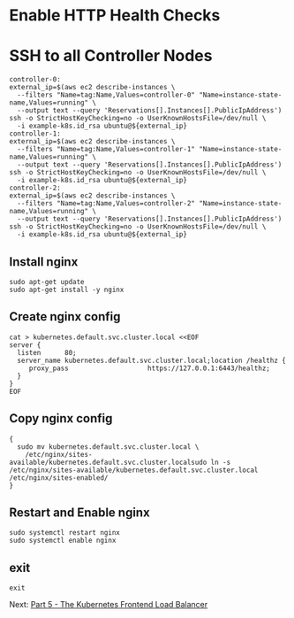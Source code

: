 # Enable HTTP Health Checks
# SSH to all Controller Nodes

```
controller-0:
external_ip=$(aws ec2 describe-instances \
  --filters "Name=tag:Name,Values=controller-0" "Name=instance-state-name,Values=running" \
  --output text --query 'Reservations[].Instances[].PublicIpAddress')
ssh -o StrictHostKeyChecking=no -o UserKnownHostsFile=/dev/null \
  -i example-k8s.id_rsa ubuntu@${external_ip}
controller-1:
external_ip=$(aws ec2 describe-instances \
  --filters "Name=tag:Name,Values=controller-1" "Name=instance-state-name,Values=running" \
  --output text --query 'Reservations[].Instances[].PublicIpAddress')
ssh -o StrictHostKeyChecking=no -o UserKnownHostsFile=/dev/null \
  -i example-k8s.id_rsa ubuntu@${external_ip}
controller-2:
external_ip=$(aws ec2 describe-instances \
  --filters "Name=tag:Name,Values=controller-2" "Name=instance-state-name,Values=running" \
  --output text --query 'Reservations[].Instances[].PublicIpAddress')
ssh -o StrictHostKeyChecking=no -o UserKnownHostsFile=/dev/null \
  -i example-k8s.id_rsa ubuntu@${external_ip}
```


## Install nginx
```
sudo apt-get update
sudo apt-get install -y nginx
```

## Create nginx config
```
cat > kubernetes.default.svc.cluster.local <<EOF
server {
  listen      80;
  server_name kubernetes.default.svc.cluster.local;location /healthz {
     proxy_pass                    https://127.0.0.1:6443/healthz;
  }
}
EOF
```

## Copy nginx config
```
{
  sudo mv kubernetes.default.svc.cluster.local \
    /etc/nginx/sites-available/kubernetes.default.svc.cluster.localsudo ln -s /etc/nginx/sites-available/kubernetes.default.svc.cluster.local /etc/nginx/sites-enabled/
}
```

## Restart and Enable nginx
```
sudo systemctl restart nginx
sudo systemctl enable nginx
```

## exit
```
exit
```

Next: [Part 5 - The Kubernetes Frontend Load Balancer](06-part-05.md)
